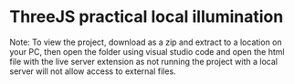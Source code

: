 # ThreeJS practical local illumination
 
Note: To view the project, download as a zip and extract to a location on your PC, then open the folder using visual studio code and open the html file with the live server extension as not running the project with a local server will not allow access to external files.
